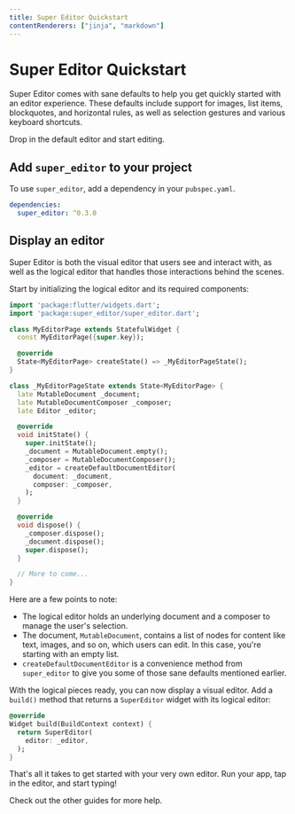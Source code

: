 ```yaml
---
title: Super Editor Quickstart
contentRenderers: ["jinja", "markdown"]
---
```


# Super Editor Quickstart

Super Editor comes with sane defaults to help you get quickly started with an editor experience. These defaults include support for images, list items, blockquotes, and horizontal rules, as well as selection gestures and various keyboard shortcuts.

Drop in the default editor and start editing.

## Add `super_editor` to your project

To use `super_editor`, add a dependency in your `pubspec.yaml`.

```yaml
dependencies:
  super_editor: ^0.3.0
```

## Display an editor

Super Editor is both the visual editor that users see and interact with, as well as the logical editor that handles those interactions behind the scenes. 

Start by initializing the logical editor and its required components:

```dart
import 'package:flutter/widgets.dart';
import 'package:super_editor/super_editor.dart';

class MyEditorPage extends StatefulWidget {
  const MyEditorPage({super.key});

  @override
  State<MyEditorPage> createState() => _MyEditorPageState();
}

class _MyEditorPageState extends State<MyEditorPage> {
  late MutableDocument _document;
  late MutableDocumentComposer _composer;
  late Editor _editor;

  @override
  void initState() {
    super.initState();
    _document = MutableDocument.empty();
    _composer = MutableDocumentComposer();
    _editor = createDefaultDocumentEditor(
      document: _document,
      composer: _composer,
    );
  }

  @override
  void dispose() {
    _composer.dispose();
    _document.dispose();
    super.dispose();
  }

  // More to come...
}
```

Here are a few points to note:

- The logical editor holds an underlying document and a composer to manage the user's selection.
- The document, `MutableDocument`, contains a list of nodes for content like text, images, and so on, which users can edit. In this case, you're starting with an empty list.
- `createDefaultDocumentEditor` is a convenience method from `super_editor` to give you some of those sane defaults mentioned earlier.
    
With the logical pieces ready, you can now display a visual editor. Add a `build()` method that returns a `SuperEditor` widget with its logical editor:
    
```dart
@override
Widget build(BuildContext context) {
  return SuperEditor(
    editor: _editor,
  );
}
```

That's all it takes to get started with your very own editor. Run your app, tap in the editor, and start typing!

Check out the other guides for more help.